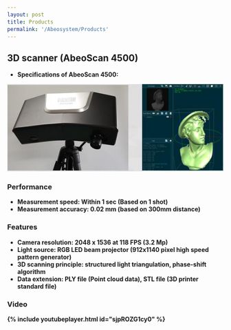 ```yaml
---
layout: post
title: Products
permalink: '/Abeosystem/Products'
---
```


## 3D scanner (AbeoScan 4500)
- <strong> Specifications of AbeoScan 4500:</strong>

<img src="../assets/img/10.jpg" alt="professor" >

### <strong> Performance <strong>
- Measurement speed: Within 1 sec (Based on 1 shot)
- Measurement accuracy: 0.02 mm (based on 300mm distance)

### <strong> Features </strong>
- Camera resolution: 2048 x 1536 at 118 FPS (3.2 Mp)
- Light source: RGB LED beam projector (912x1140 pixel high speed pattern generator)
- 3D scanning principle: structured light triangulation, phase-shift algorithm
- Data extension: PLY file (Point cloud data), STL file (3D printer standard file)

### Video

{% include youtubeplayer.html id="sjpROZG1cy0" %}